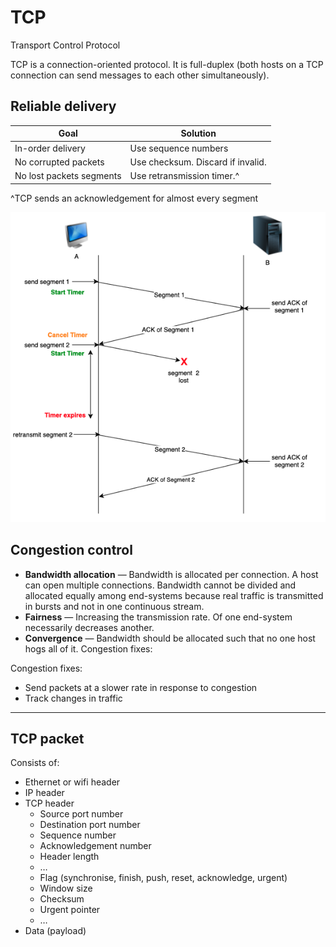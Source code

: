 # TCP

Transport Control Protocol

TCP is a connection-oriented protocol. It is full-duplex (both hosts on a TCP connection can send messages to each other simultaneously).

## Reliable delivery

| Goal                     | Solution                          |
| ------------------------ | --------------------------------- |
| In-order delivery        | Use sequence numbers              |
| No corrupted packets     | Use checksum. Discard if invalid. |
| No lost packets segments | Use retransmission timer.^        |

^TCP sends an acknowledgement for almost every segment

![TCP](./layer-4-2.png)

## Congestion control

- **Bandwidth allocation** — Bandwidth is allocated per connection. A host can open multiple connections. Bandwidth cannot be divided and allocated equally among end-systems because real traffic is transmitted in bursts and not in one continuous stream.
- **Fairness** — Increasing the transmission rate. Of one end-system necessarily decreases another.
- **Convergence** — Bandwidth should be allocated such that no one host hogs all of it.
  Congestion fixes:

Congestion fixes:

- Send packets at a slower rate in response to congestion
- Track changes in traffic

---

## TCP packet

Consists of:

- Ethernet or wifi header
- IP header
- TCP header
  - Source port number
  - Destination port number
  - Sequence number
  - Acknowledgement number
  - Header length
  - …
  - Flag (synchronise, finish, push, reset, acknowledge, urgent)
  - Window size
  - Checksum
  - Urgent pointer
  - …
- Data (payload)
